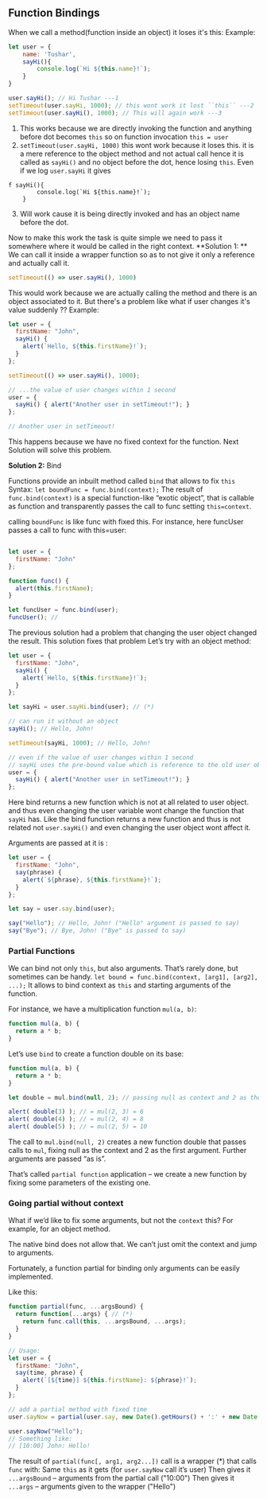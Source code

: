 ## Function Bindings 

When we call a method(function inside an object) it loses it's this: 
Example: 
```js
let user = {
    name: 'Tushar',
    sayHi(){
        console.log(`Hi ${this.name}!`);
    }
}

user.sayHi(); // Hi Tushar ---1
setTimeout(user.sayHi, 1000); // this wont work it lost ``this`` ---2
setTimeout(user.sayHi(), 1000); // This will again work ---3
```

1. This works because we are directly invoking the function and anything before dot becomes ``this`` so on function invocation ``this = user``
2. ``setTimeout(user.sayHi, 1000)`` this wont work because it loses this. it is a mere reference to the object method and not actual call hence it is called as ``sayHi()`` and no object before the dot, hence losing ``this``. 
Even if we log ``user.sayHi`` it gives 
```
f sayHi(){
        console.log(`Hi ${this.name}!`);
    }
```
3. Will work cause it is being directly invoked and has an object name before the dot.

Now to make this work the task is quite simple we need to pass it somewhere where it would be called in the right context. 
**Solution 1: **
We can call it inside a wrapper function so as to not give it only a reference and actually call it. 
```js
setTimeout(() => user.sayHi(), 1000)
```
This would work because we are actually calling the method and there is an object associated to it. 
But there's a problem like what if user changes it's value suddenly ?? 
Example: 
```js
let user = {
  firstName: "John",
  sayHi() {
    alert(`Hello, ${this.firstName}!`);
  }
};

setTimeout(() => user.sayHi(), 1000);

// ...the value of user changes within 1 second
user = {
  sayHi() { alert("Another user in setTimeout!"); }
};

// Another user in setTimeout! 
```
This happens because we have no fixed context for the function. 
Next Solution will solve this problem.

**Solution 2:** Bind

Functions provide an inbuilt method called ``bind`` that allows to fix ``this``   
Syntax: 
`` let boundFunc = func.bind(context); ``
The result of ``func.bind(context)`` is a special function-like “exotic object”, that is callable as function and transparently passes the call to func setting ``this=context``.

calling ``boundFunc`` is like func with fixed this.
For instance, here funcUser passes a call to func with this=user:
```js

let user = {
  firstName: "John"
};

function func() {
  alert(this.firstName);
}

let funcUser = func.bind(user);
funcUser(); // 
```

The previous solution had a problem that changing the user object changed the result. This solution fixes that problem Let’s try with an object method:
```js
let user = {
  firstName: "John",
  sayHi() {
    alert(`Hello, ${this.firstName}!`);
  }
};

let sayHi = user.sayHi.bind(user); // (*)

// can run it without an object
sayHi(); // Hello, John!

setTimeout(sayHi, 1000); // Hello, John!

// even if the value of user changes within 1 second
// sayHi uses the pre-bound value which is reference to the old user object
user = {
  sayHi() { alert("Another user in setTimeout!"); }
};
```
Here bind returns a new function which is not at all related to user object. and thus even changing the user variable wont change the function that ``sayHi`` has. Like the bind function returns a new function and thus is not related not ``user.sayHi()`` and even changing the user object wont affect it. 

Arguments are passed at it is :
```js
let user = {
  firstName: "John",
  say(phrase) {
    alert(`${phrase}, ${this.firstName}!`);
  }
};

let say = user.say.bind(user);

say("Hello"); // Hello, John! ("Hello" argument is passed to say)
say("Bye"); // Bye, John! ("Bye" is passed to say)
```

### Partial Functions
We can bind not only ``this``, but also arguments. That’s rarely done, but sometimes can be handy.
``
let bound = func.bind(context, [arg1], [arg2], ...);
``
It allows to bind context as ``this`` and starting arguments of the function.

For instance, we have a multiplication function ``mul(a, b)``:
```js
function mul(a, b) {
  return a * b;
}
```

Let’s use ``bind`` to create a function double on its base:
```js
function mul(a, b) {
  return a * b;
}

let double = mul.bind(null, 2); // passing null as context and 2 as the first argument 

alert( double(3) ); // = mul(2, 3) = 6
alert( double(4) ); // = mul(2, 4) = 8
alert( double(5) ); // = mul(2, 5) = 10
```

The call to ``mul.bind(null, 2)`` creates a new function double that passes calls to ``mul``, fixing null as the context and 2 as the first argument. Further arguments are passed “as is”.

That’s called ``partial function`` application – we create a new function by fixing some parameters of the existing one.

### Going partial without context

What if we’d like to fix some arguments, but not the ``context`` this? For example, for an object method.

The native bind does not allow that. We can’t just omit the context and jump to arguments.

Fortunately, a function partial for binding only arguments can be easily implemented.

Like this:
```js
function partial(func, ...argsBound) {
  return function(...args) { // (*)
    return func.call(this, ...argsBound, ...args);
  }
}

// Usage:
let user = {
  firstName: "John",
  say(time, phrase) {
    alert(`[${time}] ${this.firstName}: ${phrase}!`);
  }
};

// add a partial method with fixed time
user.sayNow = partial(user.say, new Date().getHours() + ':' + new Date().getMinutes());

user.sayNow("Hello");
// Something like:
// [10:00] John: Hello!
```
The result of ``partial(func[, arg1, arg2...])`` call is a wrapper (*) that calls ``func`` with:
Same ``this`` as it gets (for ``user.sayNow`` call it’s user)
Then gives it ``...argsBound`` – arguments from the partial call ("10:00")
Then gives it ``...args`` – arguments given to the wrapper ("Hello")